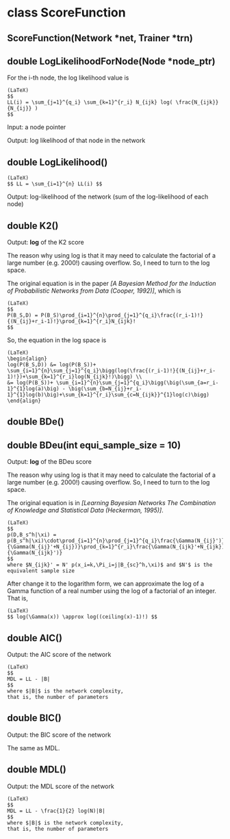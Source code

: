 # class ScoreFunction

## ScoreFunction(Network \*net, Trainer \*trn)

## double LogLikelihoodForNode(Node \*node_ptr)
For the i-th node, the log likelihood value is
```
(LaTeX)
$$
LL(i) = \sum_{j=1}^{q_i} \sum_{k=1}^{r_i} N_{ijk} log( \frac{N_{ijk}}{N_{ij}} )
$$
```

Input: a node pointer

Output: log likelihood of that node in the network


## double LogLikelihood()
```
(LaTeX)
$$ LL = \sum_{i=1}^{n} LL(i) $$
```

Output: log-likelihood of the network (sum of the log-likelihood of each node)

## double K2()
Output: **log** of the K2 score

The reason why using log is that it may need to calculate the factorial of a large number (e.g. 2000!) causing overflow. So, I need to turn to the log space.

The original equation is in the paper *[A Bayesian Method for the Induction of Probabilistic Networks from Data (Cooper, 1992)]*, which is
```
(LaTeX)
$$
P(B_S,D) = P(B_S)\prod_{i=1}^{n}\prod_{j=1}^{q_i}\frac{(r_i-1)!}{(N_{ij}+r_i-1)!}\prod_{k=1}^{r_i}N_{ijk}!
$$
```

So, the equation in the log space is
```
(LaTeX)
\begin{align}
log(P(B_S,D)) &= log(P(B_S))+ \sum_{i=1}^{n}\sum_{j=1}^{q_i}\bigg(log(\frac{(r_i-1)!}{(N_{ij}+r_i-1)!})+\sum_{k=1}^{r_i}log(N_{ijk}!)\bigg) \\
&= log(P(B_S))+ \sum_{i=1}^{n}\sum_{j=1}^{q_i}\bigg(\big(\sum_{a=r_i-1}^{1}log(a)\big) - \big(\sum_{b=N_{ij}+r_i-1}^{1}log(b)\big)+\sum_{k=1}^{r_i}\sum_{c=N_{ijk}}^{1}log(c)\bigg)
\end{align}
```

## double BDe()


## double BDeu(int equi_sample_size = 10)
Output: **log** of the BDeu score

The reason why using log is that it may need to calculate the factorial of a large number (e.g. 2000!) causing overflow. So, I need to turn to the log space.

The original equation is in *[Learning Bayesian Networks The Combination of Knowledge and Statistical Data (Heckerman, 1995)]*.
```
(LaTeX)
$$
p(D,B_s^h|\xi) = p(B_s^h|\xi)\cdot\prod_{i=1}^{n}\prod_{j=1}^{q_i}\frac{\Gamma(N_{ij}')}{\Gamma(N_{ij}'+N_{ij})}\prod_{k=1}^{r_i}\frac{\Gamma(N_{ijk}'+N_{ijk})}{\Gamma(N_{ijk}')}
$$
where $N_{ijk}' = N' p(x_i=k,\Pi_i=j|B_{sc}^h,\xi)$ and $N'$ is the equivalent sample size
```

After change it to the logarithm form, we can approximate the log of a Gamma function of a real number using the log of a factorial of an integer. That is,
```
(LaTeX)
$$ log(\Gamma(x)) \approx log((ceiling(x)-1)!) $$
```


## double AIC()
Output: the AIC score of the network

```
(LaTeX)
$$
MDL = LL - |B|
$$
where $|B|$ is the network complexity,
that is, the number of parameters
```

## double BIC()
Output: the BIC score of the network

The same as MDL.

## double MDL()
Output: the MDL score of the network


```
(LaTeX)
$$
MDL = LL - \frac{1}{2} log(N)|B|
$$
where $|B|$ is the network complexity,
that is, the number of parameters
```
